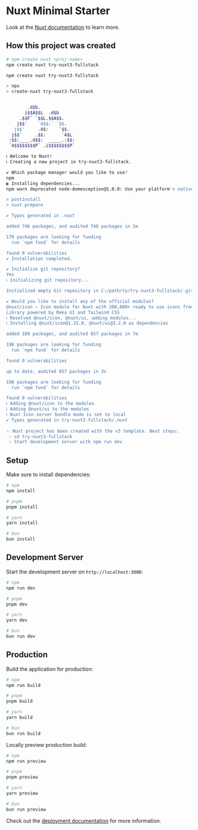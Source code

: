 # Nuxt Minimal Starter

Look at the [Nuxt documentation](https://nuxt.com/docs/getting-started/introduction) to learn more.

## How this project was created

```bash
# npm create nuxt <proj-name>
npm create nuxt try-nuxt3-fullstack
```

```bash
npm create nuxt try-nuxt3-fullstack

> npx
> create-nuxt try-nuxt3-fullstack


        .d$b.
       i$$A$$L  .d$b
     .$$F` `$$L.$$A$$.
    j$$'    `4$$:` `$$.
   j$$'     .4$:    `$$.
  j$$`     .$$:      `4$L
 :$$:____.d$$:  _____.:$$:
 `4$$$$$$$$P` .i$$$$$$$$P`

ℹ Welcome to Nuxt!                                                                nuxi 7:15:24 AM
ℹ Creating a new project in try-nuxt3-fullstack.                                  nuxi 7:15:24 AM

✔ Which package manager would you like to use?
npm
◐ Installing dependencies...                                                       nuxi 7:15:27 AM
npm warn deprecated node-domexception@1.0.0: Use your platform's native DOMException instead

> postinstall
> nuxt prepare

✔ Types generated in .nuxt                                                                  nuxi 7:17:38 AM

added 746 packages, and audited 748 packages in 2m

170 packages are looking for funding
  run `npm fund` for details

found 0 vulnerabilities
✔ Installation completed.                                                         nuxi 7:17:38 AM

✔ Initialize git repository?
Yes
ℹ Initializing git repository...                                                            nuxi 7:19:48 AM

Initialized empty Git repository in C:/path/to/try-nuxt3-fullstack/.git/

✔ Would you like to install any of the official modules?
@nuxt/icon – Icon module for Nuxt with 200,000+ ready to use icons from Iconify, @nuxt/ui – The Intuitive UI
Library powered by Reka UI and Tailwind CSS
ℹ Resolved @nuxt/icon, @nuxt/ui, adding modules...                                          nuxi 7:21:02 AM
ℹ Installing @nuxt/icon@1.15.0, @nuxt/ui@3.2.0 as dependencies                              nuxi 7:21:02 AM

added 109 packages, and audited 857 packages in 7m

198 packages are looking for funding
  run `npm fund` for details

found 0 vulnerabilities

up to date, audited 857 packages in 3s

198 packages are looking for funding
  run `npm fund` for details

found 0 vulnerabilities
ℹ Adding @nuxt/icon to the modules                                                          nuxi 7:28:17 AM
ℹ Adding @nuxt/ui to the modules                                                            nuxi 7:28:17 AM
ℹ Nuxt Icon server bundle mode is set to local                                                   7:28:26 AM
✔ Types generated in try-nuxt3-fullstack/.nuxt                                              nuxi 7:28:35 AM
                                                                                             nuxi 7:28:35 AM
✨ Nuxt project has been created with the v3 template. Next steps:
 › cd try-nuxt3-fullstack                                                                    nuxi 7:28:35 AM
 › Start development server with npm run dev
```

## Setup

Make sure to install dependencies:

```bash
# npm
npm install

# pnpm
pnpm install

# yarn
yarn install

# bun
bun install
```

## Development Server

Start the development server on `http://localhost:3000`:

```bash
# npm
npm run dev

# pnpm
pnpm dev

# yarn
yarn dev

# bun
bun run dev
```

## Production

Build the application for production:

```bash
# npm
npm run build

# pnpm
pnpm build

# yarn
yarn build

# bun
bun run build
```

Locally preview production build:

```bash
# npm
npm run preview

# pnpm
pnpm preview

# yarn
yarn preview

# bun
bun run preview
```

Check out the [deployment documentation](https://nuxt.com/docs/getting-started/deployment) for more information.
